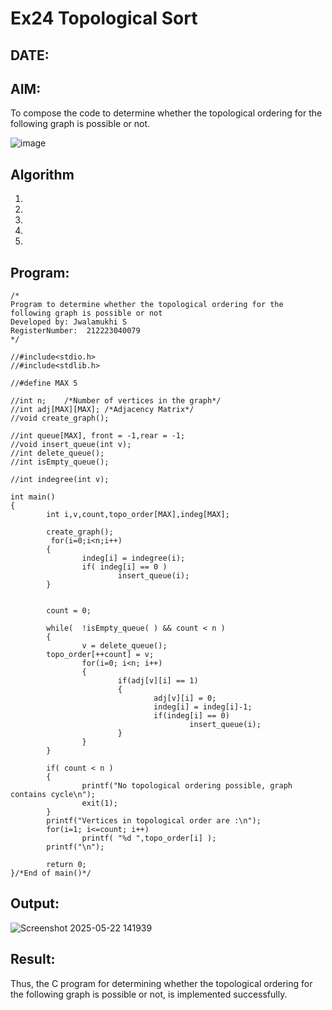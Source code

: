 # Ex24 Topological Sort
## DATE:
## AIM:
To compose the code to determine whether the topological ordering for the following graph is possible or not.

![image](https://github.com/user-attachments/assets/c74a7111-9b59-475c-aad4-9baf23d50ec0)


## Algorithm
1. 
2. 
3. 
4.  
5.   

## Program:
```
/*
Program to determine whether the topological ordering for the following graph is possible or not
Developed by: Jwalamukhi S
RegisterNumber:  212223040079
*/

//#include<stdio.h>
//#include<stdlib.h>

//#define MAX 5

//int n;    /*Number of vertices in the graph*/
//int adj[MAX][MAX]; /*Adjacency Matrix*/
//void create_graph();

//int queue[MAX], front = -1,rear = -1;
//void insert_queue(int v);
//int delete_queue();
//int isEmpty_queue();

//int indegree(int v);

int main()
{
        int i,v,count,topo_order[MAX],indeg[MAX];

        create_graph();
         for(i=0;i<n;i++)
        {
                indeg[i] = indegree(i);
                if( indeg[i] == 0 )
                        insert_queue(i);
        }

       
        count = 0;

        while(  !isEmpty_queue( ) && count < n )
        {
                v = delete_queue();
        topo_order[++count] = v; 
                for(i=0; i<n; i++)
                {
                        if(adj[v][i] == 1)
                        {
                                adj[v][i] = 0;
                                indeg[i] = indeg[i]-1;
                                if(indeg[i] == 0)
                                        insert_queue(i);
                        }
                }
        }

        if( count < n )
        {
                printf("No topological ordering possible, graph contains cycle\n");
                exit(1);
        }
        printf("Vertices in topological order are :\n");
        for(i=1; i<=count; i++)
                printf( "%d ",topo_order[i] );
        printf("\n");

        return 0;
}/*End of main()*/
```

## Output:
![Screenshot 2025-05-22 141939](https://github.com/user-attachments/assets/7a5a8cdd-c952-46ce-ac3a-e156e656496b)



## Result:
Thus, the C program for determining whether the topological ordering for the following graph is possible or not, is implemented successfully.
